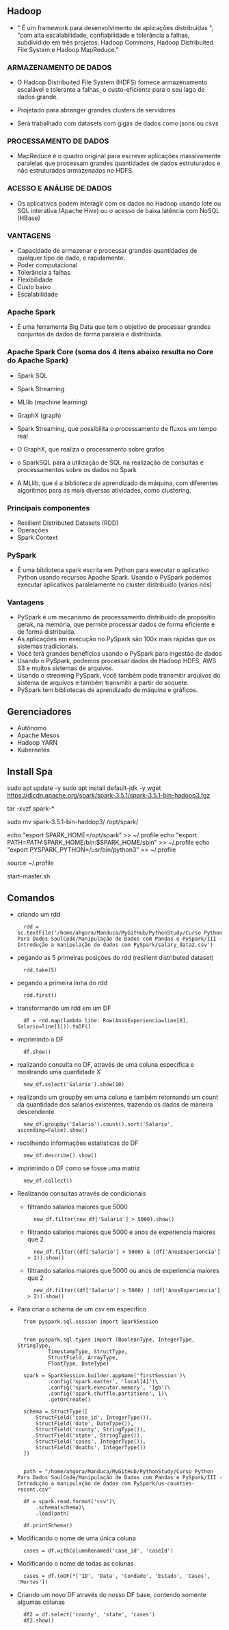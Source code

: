 ## Hadoop
    
- " É um framework para desenvolvimento de aplicações distribuídas ", 
"com alta escalabilidade, confiabilidade e tolerância a falhas, subdividido em três projetos: Hadoop Commons, Hadoop Distribuited File System e Hadoop MapReduce."
    
### ARMAZENAMENTO DE DADOS
- O Hadoop Distribuited File System (HDFS) fornece armazenamento escalável e tolerante a falhas, o custo-eficiente para o seu lago de dados grande.

- Projetado para abranger grandes clusters de servidores.

- Será trabalhado com datasets com gigas de dados como jsons ou csvs
        
### PROCESSAMENTO DE DADOS
- MapReduce é o quadro original para escrever aplicações massivamente 
paralelas que processam grandes quantidades de dados estruturados e não estruturados armazenados no HDFS.
        
### ACESSO E ANÁLISE DE DADOS
- Os aplicativos podem interagir com os dados no Hadoop usando lote ou SQL
interativa (Apache Hive) ou o acesso de baixa latência com NoSQL (HBase)
        
        
### VANTAGENS
- Capacidade de armazenar e processar grandes quantidades de qualquer tipo 
de dado, e rapidamente.
- Poder computacional
- Tolerância a falhas
- Flexibilidade
- Custo baixo
- Escalabilidade
        
### Apache Spark
- É uma ferramenta Big Data que tem o objetivo de processar grandes conjuntos de dados de forma paralela e distribuída.
        
### Apache Spark Core (soma dos 4 itens abaixo resulta no Core do Apache Spark)
- Spark SQL
- Spark Streaming
- MLlib (machine learning)
- GraphX (graph)
        
        
- Spark Streaming, que possibilita o processamento de fluxos em tempo real
- O GraphX, que realiza o processmento sobre grafos
- o SparkSQL para a utilização de SQL na realização de consultas e processamentos sobre os dados no Spark
- A MLlib, que é a biblioteca de aprendizado de máquina, com diferentes algoritmos para as mais diversas atividades, como clustering.
    
### Principais componentes
- Resilient Distributed Datasets (RDD)
- Operações
- Spark Context
        
### PySpark 
- É uma biblioteca spark escrita em Python para executar o aplicativo Python usando recursos Apache Spark. Usando o PySpark podemos executar aplicativos paralelamente no cluster distribuído (vários nós)


### Vantagens
- PySpark é um mecanismo de processamento distribuído de propósitio gerak, na memória, que permite processar dados de forma eficiente e de forma distribuída.
- As aplicações em execução no PySpark são 100x mais rápidas que os sistemas tradicionais.
- Você terá grandes benefícios usando o PySpark para ingestão de dados
- Usando o PySpark, podemos processar dados de Hadoop HDFS, AWS S3 e muitos sistemas de arquivos.
- Usando o streaming PySpark, você também pode transmitir arquivos do sistema de arquivos e também transmitir a partir do soquete.
- PySpark tem bibliotecas de aprendizado de máquina e gráficos.


## Gerenciadores
- Autônomo
- Apache Mesos
- Hadoop YARN
- Kubernetes


## Install Spa
sudo apt update -y
sudo apt install default-jdk -y
wget https://dlcdn.apache.org/spark/spark-3.5.1/spark-3.5.1-bin-hadoop3.tgz

tar -xvzf spark-*

sudo mv spark-3.5.1-bin-haddop3/ /opt/spark/

echo "export SPARK_HOME=/opt/spark" >> ~/.profile
echo "export PATH=$PATH:$SPARK_HOME/bin:$SPARK_HOME/sbin" >> ~/.profile
echo "export PYSPARK_PYTHON=/usr/bin/python3" >> ~/.profile

source ~/.profile

start-master.sh


## Comandos
- criando um rdd
    >
        rdd = sc.textFile('/home/ahgora/Manduca/MyGitHub/PythonStudy/Curso Python Para Dados SoulCode/Manipulação de Dados com Pandas e PySpark/III - Introdução a manipulação de dados com PySpark/salary_data2.csv')

- pegando as 5 primeiras posições do rdd (resilient distributed dataset)
    >
        rdd.take(5)

- pegando a primeira linha do rdd
    >
        rdd.first()

- transformando um rdd em um DF
    > 
        df = rdd.map(lambda line: Row(AnosExperiencia=line[0], Salario=line[1])).toDF()

- imprimindo o DF
    >
        df.show()

- realizando consulta no DF, através de uma coluna especifica e mostrando uma quantidade X
    > 
        new_df.select('Salario').show(10)

- realizando um groupby em uma coluna e também retornando um count da quantidade dos salarios existentes, trazendo os dados de maneira descendente
    > 
        new_df.groupby('Salario').count().sort('Salario', ascending=False).show()

- recolhendo informações estatisticas do DF
    > 
        new_df.describe().show()

- imprimindo o DF como se fosse uma matriz
    >
        new_df.collect()

- Realizando consultas através de condicionais
    - filtrando salarios maiores que 5000
        >
            new_df.filter(new_df['Salario'] > 5000).show()

    - filtrando salarios maiores que 5000 e anos de experiencia maiores que 2
        >
            new_df.filter((df['Salario'] > 5000) & (df['AnosExperiencia'] > 2)).show()


    - filtrando salarios maiores que 5000 ou anos de experiencia maiores que 2
        >
            new_df.filter((df['Salario'] > 5000) | (df['AnosExperiencia'] > 2)).show()

- Para criar o schema de um csv em especifico
    > 

        from pyspark.sql.session import SparkSession


        from pyspark.sql.types import (BooleanType, IntegerType, StringType, 
                TimestampType, StructType, 
                StructField, ArrayType, 
                FloatType, DateType)

        spark = SparkSession.builder.appName('firstSession')\
                .config('spark.master', 'local[4]')\
                .config('spark.executor.memory', '1gb')\
                .config('spark.shuffle.partitions', 1)\
                .getOrCreate()

        schema = StructType([
            StructField('case_id', IntegerType()),
            StructField('date', DateType()),
            StructField('county', StringType()),
            StructField('state', StringType()),
            StructField('cases', IntegerType()),
            StructField('deaths', IntegerType())
        ])


        path = "/home/ahgora/Manduca/MyGitHub/PythonStudy/Curso Python Para Dados SoulCode/Manipulação de Dados com Pandas e PySpark/III - Introdução a manipulação de dados com PySpark/us-counties-recent.csv"

        df = spark.read.format('csv')\
            .schema(schema)\
            .load(path)

        df.printSchema()


- Modificando o nome de uma única coluna
    >
        cases = df.withColumnRenamed('case_id', 'caseId')

- Modificando o nome de todas as colunas
    >
        cases = df.toDF(*['ID', 'Data', 'Condado', 'Estado', 'Casos', 'Mortes'])
    

- Criando um novo DF através do nosso DF base, contendo somente algumas colunas
    >
        df2 = df.select('county', 'state', 'cases')
        df2.show()
